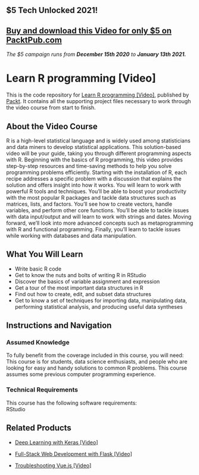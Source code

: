 ## $5 Tech Unlocked 2021!
[Buy and download this Video for only $5 on PacktPub.com](https://www.packtpub.com/product/learn-r-programming-video/9781788291033)
-----
*The $5 campaign         runs from __December 15th 2020__ to __January 13th 2021.__*

# Learn R programming [Video]
This is the code repository for [Learn R programming [Video]](https://www.packtpub.com/application-development/learn-r-programming-video?utm_source=github&utm_medium=repository&utm_campaign=9781788291033), published by [Packt](https://www.packtpub.com/?utm_source=github). It contains all the supporting project files necessary to work through the video course from start to finish.
## About the Video Course
R is a high-level statistical language and is widely used among statisticians and data miners to develop statistical applications. This solution-based video will be your guide, taking you through different programming aspects with R. 
Beginning with the basics of R programming, this video provides step-by-step resources and time-saving methods to help you solve programming problems efficiently. Starting with the installation of R, each recipe addresses a specific problem with a discussion that explains the solution and offers insight into how it works. 
You will learn to work with powerful R tools and techniques. You’ll be able to boost your productivity with the most popular R packages and tackle data structures such as matrices, lists, and factors. You’ll see how to create vectors, handle variables, and perform other core functions. You’ll be able to tackle issues with data input/output and will learn to work with strings and dates. 
Moving forward, we’ll look into more advanced concepts such as metaprogramming with R and functional programming. Finally, you’ll learn to tackle issues while working with databases and data manipulation.

<H2>What You Will Learn</H2>
<DIV class=book-info-will-learn-text>
<UL>
<LI>Write basic R code 
<LI>Get to know the nuts and bolts of writing R in RStudio 
<LI>Discover the basics of variable assignment and expression 
<LI>Get a tour of the most important data structures in R 
<LI>Find out how to create, edit, and subset data structures 
<LI>Get to know a set of techniques for importing data, manipulating data, performing statistical analysis, and producing useful data syntheses </LI></UL></DIV>

## Instructions and Navigation
### Assumed Knowledge
To fully benefit from the coverage included in this course, you will need:<br/>
This course is for students, data science enthusiasts, and people who are looking for easy and handy solutions to common R problems. This course assumes some previous computer programming experience.
### Technical Requirements
This course has the following software requirements:<br/>
RStudio

## Related Products
* [Deep Learning with Keras [Video]](https://www.packtpub.com/big-data-and-business-intelligence/deep-learning-keras-video?utm_source=github&utm_medium=repository&utm_campaign=9781789138597)

* [Full-Stack Web Development with Flask [Video]](https://www.packtpub.com/web-development/full-stack-web-development-flask-video?utm_source=github&utm_medium=repository&utm_campaign=9781789957464)

* [Troubleshooting Vue.js [Video]](https://www.packtpub.com/application-development/troubleshooting-vuejs-video?utm_source=github&utm_medium=repository&utm_campaign=9781788993531)

